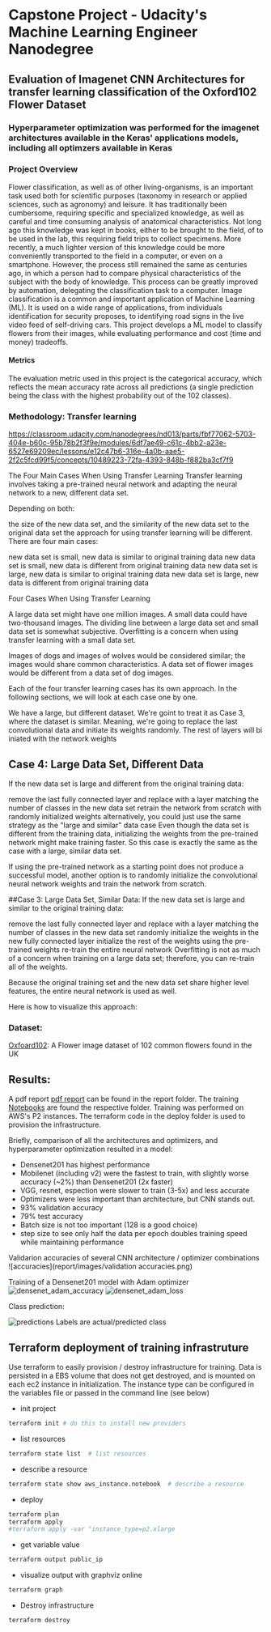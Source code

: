 # Capstone Project - Udacity's Machine Learning Engineer Nanodegree


## Evaluation of Imagenet CNN Architectures for transfer learning classification of the Oxford102 Flower Dataset


### Hyperparameter optimization was performed for the imagenet architectures available in the Keras' applications models,  including all optimzers available in Keras



### Project Overview

Flower classification, as well as of other living-organisms, is an important task used both for scientific purposes (taxonomy in research or applied sciences, such as agronomy) and leisure. It has traditionally been cumbersome, requiring specific and specialized knowledge, as well as careful and time consuming analysis of anatomical characteristics. Not long ago this knowledge was kept in books, either to be brought to the field, of to be used in the lab, this requiring field trips to collect specimens. More recently, a much lighter version of this knowledge could be more conveniently transported to the field in a computer, or even on a smartphone. However, the process still remained the same as centuries ago, in which a person had to compare physical characteristics of the subject with the body of knowledge. This process can be greatly improved by automation, delegating the classification task to a computer.  Image classification is a common and important application of Machine Learning (ML). It is used on a wide range of applications, from individuals identification for security proposes, to identifying road signs in the live video feed of self-driving cars. This project develops a ML model to classify flowers from their images, while evaluating performance  and cost (time and money) tradeoffs. 


#### Metrics

The evaluation metric used in this project is the categorical accuracy, which reflects the mean accuracy rate across all predictions (a single prediction being the class with the highest probability out of the 102 classes).


### Methodology: Transfer learning


https://classroom.udacity.com/nanodegrees/nd013/parts/fbf77062-5703-404e-b60c-95b78b2f3f9e/modules/6df7ae49-c61c-4bb2-a23e-6527e69209ec/lessons/e12c47b6-316e-4a0b-aae5-2f2c5fcd99f5/concepts/10489223-72fa-4393-848b-f882ba3cf7f9


The Four Main Cases When Using Transfer Learning
Transfer learning involves taking a pre-trained neural network and adapting the neural network to a new, different data set.

Depending on both:

the size of the new data set, and
the similarity of the new data set to the original data set
the approach for using transfer learning will be different. There are four main cases:

new data set is small, new data is similar to original training data
new data set is small, new data is different from original training data
new data set is large, new data is similar to original training data
new data set is large, new data is different from original training data

Four Cases When Using Transfer Learning

A large data set might have one million images. A small data could have two-thousand images. The dividing line between a large data set and small data set is somewhat subjective. Overfitting is a concern when using transfer learning with a small data set.

Images of dogs and images of wolves would be considered similar; the images would share common characteristics. A data set of flower images would be different from a data set of dog images.

Each of the four transfer learning cases has its own approach. In the following sections, we will look at each case one by one.



We have a large, but different dataset. We're goint to treat it as Case 3, where the dataset is similar. Meaning,
we're going to replace the last convolutional data and initiate its weights randomly. The rest of layers will bi iniated with the network weights


## Case 4: Large Data Set, Different Data
If the new data set is large and different from the original training data:

remove the last fully connected layer and replace with a layer matching the number of classes in the new data set
retrain the network from scratch with randomly initialized weights
alternatively, you could just use the same strategy as the "large and similar" data case
Even though the data set is different from the training data, initializing the weights from the pre-trained network might make training faster. So this case is exactly the same as the case with a large, similar data set.

If using the pre-trained network as a starting point does not produce a successful model, another option is to randomly initialize the convolutional neural network weights and train the network from scratch.

##Case 3: Large Data Set, Similar Data:
If the new data set is large and similar to the original training data:

remove the last fully connected layer and replace with a layer matching the number of classes in the new data set
randomly initialize the weights in the new fully connected layer
initialize the rest of the weights using the pre-trained weights
re-train the entire neural network
Overfitting is not as much of a concern when training on a large data set; therefore, you can re-train all of the weights.

Because the original training set and the new data set share higher level features, the entire neural network is used as well.

Here is how to visualize this approach:


### Dataset: 

[Oxfoard102](http://www.robots.ox.ac.uk/~vgg/data/flowers/102/):
A Flower image dataset of 102 common flowers found in the UK


## Results:

A pdf report [pdf report](https://github.com/lfcunha/fgvcx_flower/blob/modeling_LC/report/casptone_project_v1.pdf)  can be found in the report folder. The training [Notebooks](https://github.com/lfcunha/fgvcx_flower/tree/modeling_LC/notebooks) are found the respective folder. Training was performed on AWS's P2 instances. The terraform code in the deploy folder is used to provision the infrastructure.

Briefly, comparison of all the architectures and optimizers, and hyperparameter optimization resulted in a model:
 
 - Densenet201 has highest performance
 - Mobilenet (including v2) were the fastest to train, with slightly worse accuracy (~2%) than Densenet201 (2x faster)
 - VGG, resnet, espection were slower to train (3-5x) and less accurate
 - Optimizers were less important than architecture, but CNN stands out.
 - 93% validation  accuracy
 - 79% test accuracy
 - Batch size is not too important (128 is a good choice)
 - step size to see only half the data per epoch doubles training speed while maintaining performance
 
 
 
  Validarion accuracies of several CNN architecture / optimizer combinations
  ![accuracies](report/images/validation accuracies.png)
 
 
  
 Training of a Densenet201 model with Adam optimizer
 ![densenet_adam_accuracy](report/images/densenet_adam_accuracy.png)
 ![densenet_adam_loss](report/images/densenet_adam_loss.png)
 
 
 Class prediction: 
 
 ![predictions](report/images/predictions.png)
   Labels are actual/predicted class



## Terraform deployment of training infrastruture

Use terraform to easily provision / destroy infrastructure for training. Data is persisted in a EBS volume that does not get
destroyed, and is mounted on each ec2 instance in initialization. The instance type can be configured in the variables file
or passed in the command line (see below)



- init project

```bash
terraform init # do this to install new providers
```

- list resources
```bash
terraform state list  # list resources
```

- describe a resource

```bash
terraform state show aws_instance.notebook  # describe a resource
```

- deploy
```bash
terraform plan
terraform apply
#terraform apply -var "instance_type=p2.xlarge
```

- get variable value
```bash
terraform output public_ip
```

- visualize output with graphviz online
```bash
terraform graph  
```
- Destroy infrastructure
```bash
terraform destroy

```


